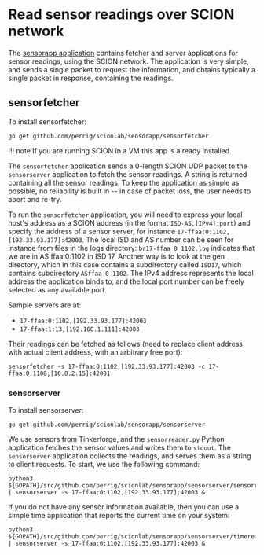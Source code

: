 
# Read sensor readings over SCION network

The [sensorapp application](https://github.com/perrig/scionlab/) contains fetcher and server applications for sensor readings, using the SCION network. The application is very simple, and sends a single packet to request the information, and obtains typically a single packet in response, containing the readings.

## sensorfetcher

To install sensorfetcher:
```shell
go get github.com/perrig/scionlab/sensorapp/sensorfetcher
```
!!! note
    If you are running SCION in a VM this app is already installed.

The `sensorfetcher` application sends a 0-length SCION UDP packet to the `sensorserver` application to fetch the sensor readings. A string is returned containing all the sensor readings. To keep the application as simple as possible, no reliability is built in -- in case of packet loss, the user needs to abort and re-try.

To run the `sensorfetcher` application, you will need to express your local host's address as a SCION address (in the format `ISD-AS,[IPv4]:port`) and specify the address of a sensor server, for instance `17-ffaa:0:1102,[192.33.93.177]:42003`. The local ISD and AS number can be seen for instance from files in the logs directory: `br17-ffaa_0_1102.log` indicates that we are in AS ffaa:0:1102 in ISD 17. Another way is to look at the gen directory, which in this case contains a subdirectory called `ISD17`, which contains subdirectory `ASffaa_0_1102`. The IPv4 address represents the local address the application binds to, and the local port number can be freely selected as any available port.

Sample servers are at:

* `17-ffaa:0:1102,[192.33.93.177]:42003`
* `17-ffaa:1:13,[192.168.1.111]:42003`

Their readings can be fetched as follows (need to replace client address with actual client address, with an arbitrary free port):

```shell
sensorfetcher -s 17-ffaa:0:1102,[192.33.93.177]:42003 -c 17-ffaa:0:1108,[10.0.2.15]:42001
```

### sensorserver

To install sensorserver:
```shell
go get github.com/perrig/scionlab/sensorapp/sensorserver
```

We use sensors from Tinkerforge, and the `sensorreader.py` Python application fetches the sensor values and writes them to `stdout`. The `sensorserver` application collects the readings, and serves them as a string to client requests. To start, we use the following command:

```shell
python3 ${GOPATH}/src/github.com/perrig/scionlab/sensorapp/sensorserver/sensorreader.py | sensorserver -s 17-ffaa:0:1102,[192.33.93.177]:42003 &
```

If you do not have any sensor information available, then you can use a simple time application that reports the current time on your system:

```shell
python3 ${GOPATH}/src/github.com/perrig/scionlab/sensorapp/sensorserver/timereader.py | sensorserver -s 17-ffaa:0:1102,[192.33.93.177]:42003 &
```
